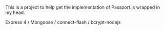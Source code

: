 This is a project to help get the implementation of Passport.js wrapped in my head.

Express 4 / Mongoose / connect-flash / bcrypt-nodejs
